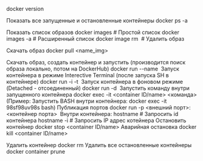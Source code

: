 docker version

Показать все запущенные и остановленные контейнеры
docker ps -a

Показать список образов 
docker images # Простой список
docker images -a # Расширенный список
docker image rm <image ID> # Удалить образ



Скачать образ 
docker pull <name_img>

Скачать образ, создать контейнер и запустить (производится поиск образа локально, потом на DockerHub)
docker run --name <custom container name> <image name> 
Запуск контейнера в режиме Interective Terminal (после запуска SH в контейнере)
docker run -i -t <image name>
Запуск контейнера в фоновом режиме (Detached - отсоединенный)
docker run -d <image name> 
Запустить команду внутри запущенного контейнера
docker exec -it <container ID/name> <команда> 
(Пример: Запустить BASH внутри контейнера: docker exec -it 98sf98uv98s bash)
Публикация портов
docker run -p <внешний порт>:<контейнер порта> <image name>
Внутри контейнера:
hostname # Запросить id контейнера
hostname -i # Запросить IP адрес котейнера
Остановить контейнер
docker stop <container ID/name>
Аварийная остановка
docker kill <container ID/name>

Удалить контейнер
docker rm <CONTAINER ID>
Удалить все остановленные контейнеры
docker container prune


